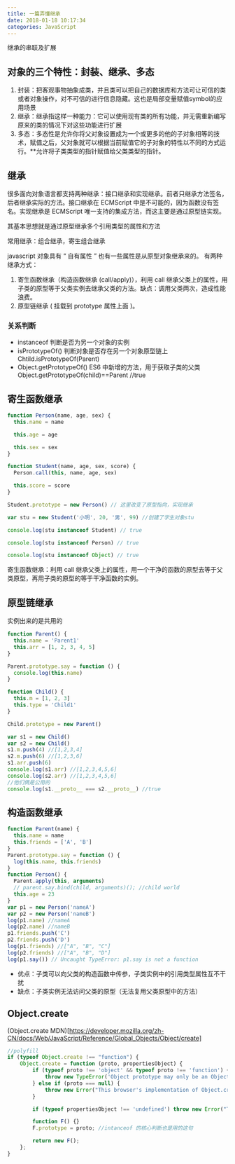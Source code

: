 ```yaml
---
title: 一篇弄懂继承
date: 2018-01-18 10:17:34
categories: JavaScript
---
```


继承的串联及扩展

<!--more-->

## 对象的三个特性：封装、继承、多态

1. 封装：把客观事物抽象成类，并且类可以把自己的数据库和方法可让可信的类或者对象操作，对不可信的进行信息隐藏。这也是局部变量赋值symbol的应用场景
2. 继承：继承指这样一种能力：它可以使用现有类的所有功能，并无需重新编写原来的类的情况下对这些功能进行扩展
3. 多态：多态性是允许你将父对象设置成为一个或更多的他的子对象相等的技术，赋值之后，父对象就可以根据当前赋值它的子对象的特性以不同的方式运行。**允许将子类类型的指针赋值给父类类型的指针。

## 继承

很多面向对象语言都支持两种继承：接口继承和实现继承。前者只继承方法签名，后者继承实际的方法。接口继承在 ECMScript 中是不可能的，因为函数没有签名。实现继承是 ECMScript 唯一支持的集成方法，而这主要是通过原型链实现。

其基本思想就是通过原型继承多个引用类型的属性和方法

常用继承：组合继承，寄生组合继承

javascript 对象具有 “ 自有属性 ” 也有一些属性是从原型对象继承来的。
有两种继承方式：

1. 寄生函数继承（构造函数继承 (call/apply)），利用 call 继承父类上的属性，用子类的原型等于父类实例去继承父类的方法。缺点：调用父类两次，造成性能浪费。
2. 原型链继承 ( 挂载到 prototype 属性上面 )。

### 关系判断

- instanceof 判断是否为另一个对象的实例
- isPrototypeOf() 判断对象是否存在另一个对象原型链上 Chtild.isPrototypeOf(Parent)
- Object.getPrototypeOf() ES6 中新增的方法，用于获取子类的父类 Object.getPrototypeOf(child)==Parent //true

## 寄生函数继承

```javascript
function Person(name, age, sex) {
  this.name = name

  this.age = age

  this.sex = sex
}

function Student(name, age, sex, score) {
  Person.call(this, name, age, sex)

  this.score = score
}

Student.prototype = new Person() // 这里改变了原型指向，实现继承

var stu = new Student('小明', 20, '男', 99) //创建了学生对象stu

console.log(stu instanceof Student) // true

console.log(stu instanceof Person) // true

console.log(stu instanceof Object) // true
```

寄生函数继承：利用 call 继承父类上的属性，用一个干净的函数的原型去等于父类原型，再用子类的原型的等于干净函数的实例。

## 原型链继承

实例出来的是共用的

```javascript
function Parent() {
  this.name = 'Parent1'
  this.arr = [1, 2, 3, 4, 5]
}

Parent.prototype.say = function () {
  console.log(this.name)
}

function Child() {
  this.m = [1, 2, 3]
  this.type = 'Child1'
}

Child.prototype = new Parent()

var s1 = new Child()
var s2 = new Child()
s1.m.push(4) //[1,2,3,4]
s2.m.push(6) //[1,2,3,6]
s1.arr.push(6)
console.log(s1.arr) //[1,2,3,4,5,6]
console.log(s2.arr) //[1,2,3,4,5,6]
//他们俩是公用的
console.log(s1.__proto__ === s2.__proto__) //true
```

## 构造函数继承

```javascript
function Parent(name) {
  this.name = name
  this.friends = ['A', 'B']
}
Parent.prototype.say = function () {
  log(this.name, this.friends)
}
function Person() {
  Parent.apply(this, arguments)
  // parent.say.bind(child, arguments)(); //child world
  this.age = 23
}
var p1 = new Person('nameA')
var p2 = new Person('nameB')
log(p1.name) //nameA
log(p2.name) //nameB
p1.friends.push('C')
p2.friends.push('D')
log(p1.friends) //["A", "B", "C"]
log(p2.friends) //["A", "B", "D"]
log(p1.say()) // Uncaught TypeError: p1.say is not a function
```

- 优点：子类可以向父类的构造函数中传参，子类实例中的引用类型属性互不干扰
- 缺点：子类实例无法访问父类的原型（无法复用父类原型中的方法）

## Object.create

(Object.create MDN)[https://developer.mozilla.org/zh-CN/docs/Web/JavaScript/Reference/Global_Objects/Object/create]

```javascript
//polyfill
if (typeof Object.create !== "function") {
    Object.create = function (proto, propertiesObject) {
        if (typeof proto !== 'object' && typeof proto !== 'function') {
            throw new TypeError('Object prototype may only be an Object: ' + proto);
        } else if (proto === null) {
            throw new Error("This browser's implementation of Object.create is a shim and doesn't support 'null' as the first argument.");
        }

        if (typeof propertiesObject !== 'undefined') throw new Error("This browser's implementation of Object.create is a shim and doesn't support a second argument.");

        function F() {}
        F.prototype = proto; //intanceof 的核心判断也是用的这句

        return new F();
    };
}
```
